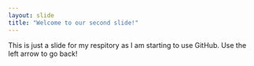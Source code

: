 ```yaml
---
layout: slide
title: "Welcome to our second slide!"
---
```

This is just a slide for my respitory as I am starting to use GitHub.
Use the left arrow to go back!
